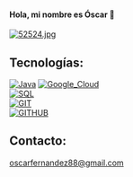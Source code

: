 #### Hola, mi nombre es Óscar 👋

[![52524.jpg](https://i.postimg.cc/tT3xMgdQ/52524.jpg)](https://postimg.cc/7GLhCwQm)

## Tecnologías:
[![Java](https://img.shields.io/badge/Java-007396?style=for-the-badge&logo=java&logoColor=white&labelColor=101010)]()
[![Google_Cloud](https://img.shields.io/badge/Google_Cloud-4285F4?style=for-the-badge&logo=googlecloud&logoColor=white&labelColor=101010)]()
</br>
[![SQL](https://img.shields.io/badge/MySQL-4479A1?style=for-the-badge&logo=mysql&logoColor=white&labelColor=101010)]()
</br>
[![GIT](https://img.shields.io/badge/MySQL-4479A1?style=for-the-badge&logo=mysql&logoColor=white&labelColor=101010)]()
</br>
[![GITHUB](https://img.shields.io/badge/MySQL-4479A1?style=for-the-badge&logo=mysql&logoColor=white&labelColor=101010)]()
</br>



## Contacto:
oscarfernandez88@gmail.com
